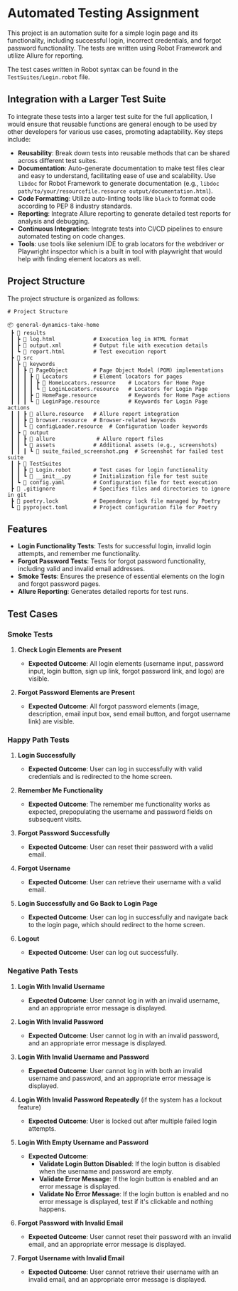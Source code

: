 # Automated Testing Assignment

This project is an automation suite for a simple login page and its functionality, including successful login, incorrect credentials, and forgot password functionality. The tests are written using Robot Framework and utilize Allure for reporting.

The test cases written in Robot syntax can be found in the `TestSuites/Login.robot` file.

## Integration with a Larger Test Suite

To integrate these tests into a larger test suite for the full application, I would ensure that reusable functions are general enough to be used by other developers for various use cases, promoting adaptability. Key steps include:

- **Reusability**: Break down tests into reusable methods that can be shared across different test suites.
- **Documentation**: Auto-generate documentation to make test files clear and easy to understand, facilitating ease of use and scalability. Use `libdoc` for Robot Framework to generate documentation (e.g., `libdoc path/to/your/resourcefile.resource output/documentation.html`).
- **Code Formatting**: Utilize auto-linting tools like `black` to format code according to PEP 8 industry standards.
- **Reporting**: Integrate Allure reporting to generate detailed test reports for analysis and debugging.
- **Continuous Integration**: Integrate tests into CI/CD pipelines to ensure automated testing on code changes.
- **Tools**: use tools like selenium IDE to grab locators for the webdriver or Playwright inspector which is a built in tool with playwright that would help with finding element locators as well.

## Project Structure

The project structure is organized as follows:

```plaintext
# Project Structure

📦 general-dynamics-take-home
 ┣ 📂 results
 ┃ ┣ 📜 log.html            # Execution log in HTML format
 ┃ ┣ 📜 output.xml          # Output file with execution details
 ┃ ┗ 📜 report.html         # Test execution report
 ┣ 📂 src
 ┃ ┣ 📂 keywords
 ┃ ┃ ┣ 📂 PageObject        # Page Object Model (POM) implementations
 ┃ ┃ ┃ ┣ 📂 Locators        # Element locators for pages
 ┃ ┃ ┃ ┃ ┣ 📜 HomeLocators.resource    # Locators for Home Page
 ┃ ┃ ┃ ┃ ┗ 📜 LoginLocators.resource   # Locators for Login Page
 ┃ ┃ ┃ ┣ 📜 HomePage.resource          # Keywords for Home Page actions
 ┃ ┃ ┃ ┗ 📜 LoginPage.resource         # Keywords for Login Page actions
 ┃ ┃ ┣ 📜 allure.resource   # Allure report integration
 ┃ ┃ ┣ 📜 browser.resource  # Browser-related keywords
 ┃ ┃ ┗ 📜 configLoader.resource  # Configuration loader keywords
 ┃ ┣ 📂 output
 ┃ ┃ ┣ 📂 allure             # Allure report files
 ┃ ┃ ┗ 📂 assets            # Additional assets (e.g., screenshots)
 ┃ ┃ ┃ ┗ 📜 suite_failed_screenshot.png  # Screenshot for failed test suite
 ┃ ┣ 📂 TestSuites
 ┃ ┃ ┣ 📜 Login.robot       # Test cases for login functionality
 ┃ ┃ ┗ 📜 __init__.py       # Initialization file for test suite
 ┃ ┗ 📜 config.yaml         # Configuration file for test execution
 ┣ 📜 .gitignore            # Specifies files and directories to ignore in git
 ┣ 📜 poetry.lock           # Dependency lock file managed by Poetry
 ┗ 📜 pyproject.toml        # Project configuration file for Poetry
```

## Features

- **Login Functionality Tests**: Tests for successful login, invalid login attempts, and remember me functionality.
- **Forgot Password Tests**: Tests for forgot password functionality, including valid and invalid email addresses.
- **Smoke Tests**: Ensures the presence of essential elements on the login and forgot password pages.
- **Allure Reporting**: Generates detailed reports for test runs.

## Test Cases

### Smoke Tests

1. **Check Login Elements are Present**
   - **Expected Outcome**: All login elements (username input, password input, login button, sign up link, forgot password link, and logo) are visible.

2. **Forgot Password Elements are Present**
   - **Expected Outcome**: All forgot password elements (image, description, email input box, send email button, and forgot username link) are visible.

### Happy Path Tests

1. **Login Successfully**
   - **Expected Outcome**: User can log in successfully with valid credentials and is redirected to the home screen.

2. **Remember Me Functionality**
   - **Expected Outcome**: The remember me functionality works as expected, prepopulating the username and password fields on subsequent visits.

3. **Forgot Password Successfully**
   - **Expected Outcome**: User can reset their password with a valid email.

4. **Forgot Username**
   - **Expected Outcome**: User can retrieve their username with a valid email.

5. **Login Successfully and Go Back to Login Page**
   - **Expected Outcome**: User can log in successfully and navigate back to the login page, which should redirect to the home screen.

6. **Logout**
   - **Expected Outcome**: User can log out successfully.

### Negative Path Tests

1. **Login With Invalid Username**
   - **Expected Outcome**: User cannot log in with an invalid username, and an appropriate error message is displayed.

2. **Login With Invalid Password**
   - **Expected Outcome**: User cannot log in with an invalid password, and an appropriate error message is displayed.

3. **Login With Invalid Username and Password**
   - **Expected Outcome**: User cannot log in with both an invalid username and password, and an appropriate error message is displayed.

4. **Login With Invalid Password Repeatedly** (if the system has a lockout feature)
   - **Expected Outcome**: User is locked out after multiple failed login attempts.

5. **Login With Empty Username and Password**
   - **Expected Outcome**:
     - **Validate Login Button Disabled**: If the login button is disabled when the username and password are empty.
     - **Validate Error Message**: If the login button is enabled and an error message is displayed.
     - **Validate No Error Message**: If the login button is enabled and no error message is displayed, test if it's clickable and nothing happens.

6. **Forgot Password with Invalid Email**
   - **Expected Outcome**: User cannot reset their password with an invalid email, and an appropriate error message is displayed.

7. **Forgot Username with Invalid Email**
   - **Expected Outcome**: User cannot retrieve their username with an invalid email, and an appropriate error message is displayed.